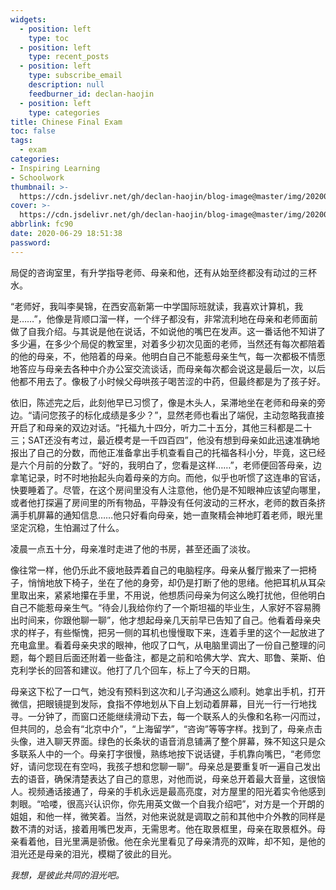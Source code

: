 ```yaml
---
widgets:
  - position: left
    type: toc
  - position: left
    type: recent_posts
  - position: left
    type: subscribe_email
    description: null
    feedburner_id: declan-haojin
  - position: left
    type: categories
title: Chinese Final Exam
toc: false
tags:
  - exam
categories:
- Inspiring Learning
- Schoolwork
thumbnail: >-
  https://cdn.jsdelivr.net/gh/declan-haojin/blog-image@master/img/20200629230803.png
cover: >-
  https://cdn.jsdelivr.net/gh/declan-haojin/blog-image@master/img/20200629230803.png
abbrlink: fc90
date: 2020-06-29 18:51:38
password:
---
```


局促的咨询室里，有升学指导老师、母亲和他，还有从始至终都没有动过的三杯水。

“老师好，我叫李昊锦，在西安高新第一中学国际班就读，我喜欢计算机，我是……”，他像是背顺口溜一样，一个绊子都没有，非常流利地在母亲和老师面前做了自我介绍。与其说是他在说话，不如说他的嘴巴在发声。这一番话他不知讲了多少遍，在多少个局促的教室里，对着多少初次见面的老师，当然还有每次都陪着的他的母亲，不，他陪着的母亲。他明白自己不能惹母亲生气，每一次都极不情愿地答应与母亲去各种中介办公室交流谈话，而母亲每次都会说这是最后一次，以后他都不用去了。像极了小时候父母哄孩子喝苦涩的中药，但最终都是为了孩子好。

<!--more-->

依旧，陈述完之后，此刻他早已习惯了，像是木头人，呆滞地坐在老师和母亲的旁边。“请问您孩子的标化成绩是多少？”，显然老师也看出了端倪，主动忽略我直接开启了和母亲的双边对话。“托福九十四分，听力二十五分，其他三科都是二十三；SAT还没有考过，最近模考是一千四百四”，他没有想到母亲如此迅速准确地报出了自己的分数，而他正准备拿出手机查看自己的托福各科小分，毕竟，这已经是六个月前的分数了。“好的，我明白了，您看是这样……”，老师便回答母亲，边拿笔记录，时不时地抬起头向着母亲的方向。而他，似乎也听惯了这连串的官话，快要睡着了。尽管，在这个房间里没有人注意他，他仍是不知眼神应该望向哪里，或者他打探遍了房间里的所有物品，平静没有任何波动的三杯水，老师的数百条挤满手机屏幕的通知信息……他只好看向母亲，她一直聚精会神地盯着老师，眼光里坚定沉稳，生怕漏过了什么。

凌晨一点五十分，母亲准时走进了他的书房，甚至还画了淡妆。

像往常一样，他仍乐此不疲地鼓弄着自己的电脑程序。母亲从餐厅搬来了一把椅子，悄悄地放下椅子，坐在了他的身旁，却仍是打断了他的思绪。他把耳机从耳朵里取出来，紧紧地攥在手里，不用说，他想质问母亲为何这么晚打扰他，但他明白自己不能惹母亲生气。“待会儿我给你约了一个斯坦福的毕业生，人家好不容易腾出时间来，你跟他聊一聊”，他才想起母亲几天前早已告知了自己。他看着母亲央求的样子，有些惭愧，把另一侧的耳机也慢慢取下来，连着手里的这个一起放进了充电盒里。看着母亲央求的眼神，他叹了口气，从电脑里调出了一份自己整理的问题，每个题目后面还附着一些备注，都是之前和哈佛大学、宾大、耶鲁、莱斯、伯克利学长的回答和建议。他打了几个回车，标上了今天的日期。

母亲这下松了一口气，她没有预料到这次和儿子沟通这么顺利。她拿出手机，打开微信，把眼镜提到发际，食指不停地划从下自上划动着屏幕，目光一行一行地找寻。一分钟了，而窗口还能继续滑动下去，每一个联系人的头像和名称一闪而过，但共同的，总会有“北京中介”，“上海留学”，“咨询”等等字样。找到了，母亲点击头像，进入聊天界面。绿色的长条状的语音消息铺满了整个屏幕，殊不知这只是众多联系人中的一个。母亲打字很慢，熟练地按下说话键，手机靠向嘴巴，“老师您好，请问您现在有空吗，我孩子想和您聊一聊”。母亲总是要重复听一遍自己发出去的语音，确保清楚表达了自己的意思，对他而说，母亲总开着最大音量，这很恼人。视频通话接通了，母亲的手机永远是最高亮度，对方屋里的阳光着实令他感到刺眼。“哈喽，很高兴认识你，你先用英文做一个自我介绍吧”，对方是一个开朗的姐姐，和他一样，微笑着。当然，对他来说就是调取之前和其他中介外教的同样是数不清的对话，接着用嘴巴发声，无需思考。他在取景框里，母亲在取景框外。母亲看着他，目光里满是骄傲。他在余光里看见了母亲清亮的双眸，却不知，是他的泪光还是母亲的泪光，模糊了彼此的目光。

*我想，是彼此共同的泪光吧。*

